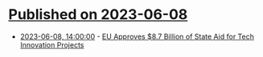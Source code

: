 # [Published on 2023-06-08](index.md)

* [2023-06-08, 14:00:00](https://slashdot.org/story/23/06/08/1357234/eu-approves-87-billion-of-state-aid-for-tech-innovation-projects?utm_source=rss1.0mainlinkanon&utm_medium=feed) - [EU Approves $8.7 Billion of State Aid for Tech Innovation Projects](https://slashdot.org/story/23/06/08/1357234/eu-approves-87-billion-of-state-aid-for-tech-innovation-projects?utm_source=rss1.0mainlinkanon&utm_medium=feed)
